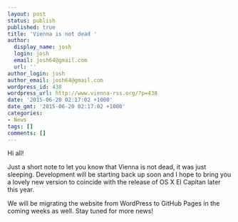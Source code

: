 ```yaml
---
layout: post
status: publish
published: true
title: 'Vienna is not dead '
author:
  display_name: josh
  login: josh
  email: josh64@gmail.com
  url: ''
author_login: josh
author_email: josh64@gmail.com
wordpress_id: 438
wordpress_url: http://www.vienna-rss.org/?p=438
date: '2015-06-20 02:17:02 +1000'
date_gmt: '2015-06-20 02:17:02 +1000'
categories:
- News
tags: []
comments: []
---
```

<p>Hi all!</p>
<p>Just a short note to let you know that Vienna is not dead, it was just sleeping. Development will be starting back up soon and I hope to bring you a lovely new version to coincide with the release of OS X El Capitan later this year.</p>
<p>We will be migrating the website from WordPress to GitHub Pages in the coming weeks as well. Stay tuned for more news! </p>
